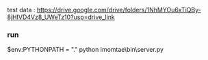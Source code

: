 test data
: https://drive.google.com/drive/folders/1NhMYOu6xTiQBy-8jHIVD4Vz8_UWeTz10?usp=drive_link


### run


$env:PYTHONPATH = "."
python imomtae\bin\server.py